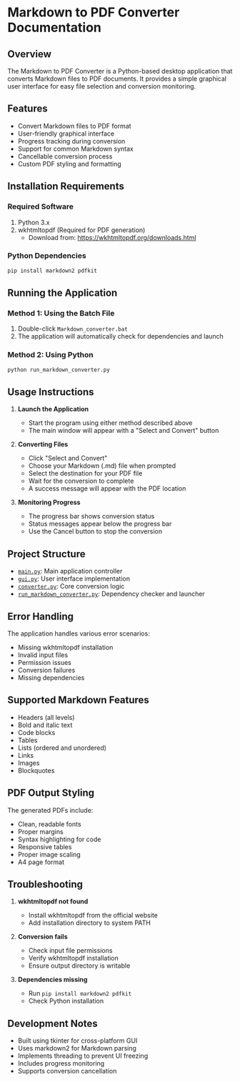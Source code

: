 # Markdown to PDF Converter Documentation

## Overview
The Markdown to PDF Converter is a Python-based desktop application that converts Markdown files to PDF documents. It provides a simple graphical user interface for easy file selection and conversion monitoring.

## Features
- Convert Markdown files to PDF format
- User-friendly graphical interface
- Progress tracking during conversion
- Support for common Markdown syntax
- Cancellable conversion process
- Custom PDF styling and formatting

## Installation Requirements

### Required Software
1. Python 3.x
2. wkhtmltopdf (Required for PDF generation)
   - Download from: https://wkhtmltopdf.org/downloads.html

### Python Dependencies
```bash
pip install markdown2 pdfkit
```

## Running the Application

### Method 1: Using the Batch File
1. Double-click `Markdown_converter.bat`
2. The application will automatically check for dependencies and launch

### Method 2: Using Python
```bash
python run_markdown_converter.py
```

## Usage Instructions

1. **Launch the Application**
   - Start the program using either method described above
   - The main window will appear with a "Select and Convert" button

2. **Converting Files**
   - Click "Select and Convert"
   - Choose your Markdown (.md) file when prompted
   - Select the destination for your PDF file
   - Wait for the conversion to complete
   - A success message will appear with the PDF location

3. **Monitoring Progress**
   - The progress bar shows conversion status
   - Status messages appear below the progress bar
   - Use the Cancel button to stop the conversion

## Project Structure

- [`main.py`](main.py): Main application controller
- [`gui.py`](gui.py): User interface implementation
- [`converter.py`](converter.py): Core conversion logic
- [`run_markdown_converter.py`](run_markdown_converter.py): Dependency checker and launcher

## Error Handling

The application handles various error scenarios:
- Missing wkhtmltopdf installation
- Invalid input files
- Permission issues
- Conversion failures
- Missing dependencies

## Supported Markdown Features

- Headers (all levels)
- Bold and italic text
- Code blocks
- Tables
- Lists (ordered and unordered)
- Links
- Images
- Blockquotes

## PDF Output Styling

The generated PDFs include:
- Clean, readable fonts
- Proper margins
- Syntax highlighting for code
- Responsive tables
- Proper image scaling
- A4 page format

## Troubleshooting

1. **wkhtmltopdf not found**
   - Install wkhtmltopdf from the official website
   - Add installation directory to system PATH

2. **Conversion fails**
   - Check input file permissions
   - Verify wkhtmltopdf installation
   - Ensure output directory is writable

3. **Dependencies missing**
   - Run `pip install markdown2 pdfkit`
   - Check Python installation

## Development Notes

- Built using tkinter for cross-platform GUI
- Uses markdown2 for Markdown parsing
- Implements threading to prevent UI freezing
- Includes progress monitoring
- Supports conversion cancellation

